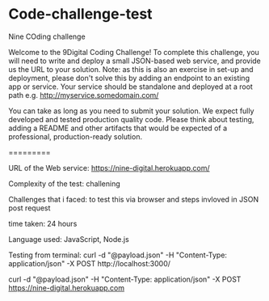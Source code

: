 # Code-challenge-test

Nine COding challenge

Welcome to the 9Digital Coding Challenge! To complete this challenge, you will need to write and deploy a small JSON-based web service, and provide us the URL to your solution. Note: as this is also an exercise in set-up and deployment, please don't solve this by adding an endpoint to an existing app or service. Your service should be standalone and deployed at a root path e.g. http://myservice.somedomain.com/

You can take as long as you need to submit your solution. We expect fully developed and tested production quality code. Please think about testing, adding a README and other artifacts that would be expected of a professional, production-ready solution.

=========


URL of the Web service: https://nine-digital.herokuapp.com/

Complexity of the test: challening

Challenges that i faced: to test this via browser and steps invloved in JSON post request

time taken: 24 hours

Language used: JavaScript, Node.js


Testing from terminal: curl -d "@payload.json" -H "Content-Type: application/json" -X POST http://localhost:3000/

curl -d "@payload.json" -H "Content-Type: application/json" -X POST https://nine-digital.herokuapp.com




